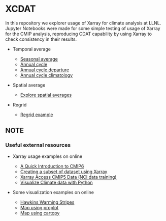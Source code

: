 # XCDAT

In this repository we explorer usage of Xarray for climate analysis at LLNL. Jupyter Notebooks were made for some simple testing of usage of Xarray for the CMIP analysis, reproducing CDAT capability by using Xarray to check consistency in their results. 

- Temporal average
  - [Seasonal average](compare_cdat_xarray/seasonal_averages.ipynb)
  - [Annual cycle](compare_cdat_xarray/annual_cycle.ipynb)
  - [Annual cycle departure](compare_cdat_xarray/annual_cycle_departure.ipynb)
  - [Annual cycle climatology](compare_cdat_xarray/annual_cycle_climatology.ipynb)

- Spatial average
  - [Explore spatial averages](compare_cdat_xarray/explore_spatial_averages.ipynb)

- Regrid
  - [Regrid example](compare_cdat_xarray/Regrid_ex1.ipynb)

## NOTE

### Useful external resources

- Xarray usage examples on online
  - [A Quick Introduction to CMIP6](https://towardsdatascience.com/a-quick-introduction-to-cmip6-e017127a49d3)
  - [Creating a subset of dataset using Xarray](https://www.nccs.nasa.gov/nccs-users/instructional/adapt-instructional/python/xarray-monthly-climatology)
  - [Xarray Access CMIP5 Data (NCI data training)](https://nci-data-training.readthedocs.io/en/latest/_notebook/climate/1_01_Xarray_access_CMIP5.html)
  - [Visualize Climate data with Python](https://nordicesmhub.github.io/climate-data-tutorial/03-visualization-python/)

- Some visualization examples on online
  - [Hawkins Warming Stripes](https://towardsdatascience.com/climate-heatmaps-made-easy-6ec5be0be6ff)
  - [Map using proplot](https://towardsdatascience.com/a-quick-introduction-to-cmip6-e017127a49d3)
  - [Map using cartopy](https://nordicesmhub.github.io/climate-data-tutorial/03-visualization-python/)

